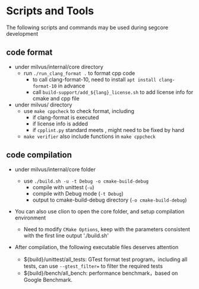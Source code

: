 # Scripts and Tools
The following scripts and commands may be used during segcore development

## code format 
- under milvus/internal/core directory
    - run `./run_clang_format .` to format cpp code
        - to call clang-format-10,  need to install `apt install clang-format-10` in advance
        - call `build-support/add_${lang}_license.sh` to add license info for cmake and cpp file
- under milvus/ directory
    - use `make cppcheck` to check format, including
        - if clang-format is executed
        - if license info is added
        - if `cpplint.py` standard meets , might need to be fixed by hand
    - `make verifier` also include functions in `make cppcheck`

## code compilation
- under milvus/internal/core folder
    - use `./build.sh -u -t Debug -o cmake-build-debug`
        - compile with unittest (`-u`)
        - compile with Debug mode (`-t Debug`)
        - output to cmake-build-debug directory (`-o cmake-build-debug`)
- You can also use clion to open the core folder, and setup compilation environment
    - Need to modify `CMake Options`, keep with the parameters consistent with the first line output './build.sh'
    
- After compilation, the following executable files deserves attention
    - ${build}/unittest/all_tests: GTest format test program，including all tests, can use `--gtest_filter=` to filter the required tests
    - ${build}/bench/all_bench: performance benchmark，based on Google Benchmark. 
  